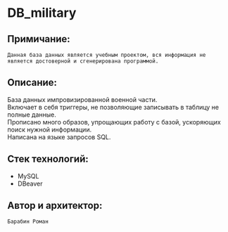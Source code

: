 # DB_military

## Примичание:

`Данная база данных является учебным проектом, вся информация не является достоверной и сгенерирована программой.`

## Описание:

База данных импровизированной военной части.  
Включает в себя триггеры, не позволяющие записывать в таблицу не полные данные.  
Прописано много образов, упрощающих работу с базой, ускоряющих поиск нужной информации.  
Написана на языке запросов SQL.

## Стек технологий:
 - MySQL
 - DBeaver

## Автор и архитектор:
`Барабин Роман`